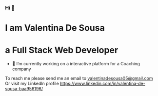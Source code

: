 ### Hi 👋
# I am Valentina De Sousa
# a Full Stack Web Developer


- 🔭 I’m currently working on a interactive platform for a Coaching company 

To reach me please send me an email to valentinadesousa05@gmail.com 
Or visit my LinkedIn profile https://www.linkedin.com/in/valentina-de-sousa-baa956196/



